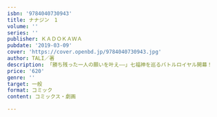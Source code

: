 ```yaml
---
isbn: '9784040730943'
title: ナナジン　1
volume: ''
series: ''
publisher: ＫＡＤＯＫＡＷＡ
pubdate: '2019-03-09'
cover: 'https://cover.openbd.jp/9784040730943.jpg'
author: TALI／著
description: 「勝ち残った一人の願いを叶え――」七福神を巡るバトルロイヤル開幕！
price: '620'
genre: ''
target: 一般
format: コミック
content: コミックス・劇画

---
```

